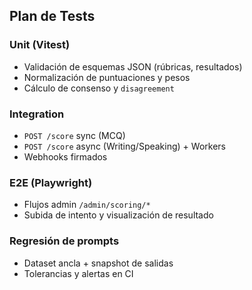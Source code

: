 ## Plan de Tests

### Unit (Vitest)

- Validación de esquemas JSON (rúbricas, resultados)
- Normalización de puntuaciones y pesos
- Cálculo de consenso y `disagreement`

### Integration

- `POST /score` sync (MCQ)
- `POST /score` async (Writing/Speaking) + Workers
- Webhooks firmados

### E2E (Playwright)

- Flujos admin `/admin/scoring/*`
- Subida de intento y visualización de resultado

### Regresión de prompts

- Dataset ancla + snapshot de salidas
- Tolerancias y alertas en CI
